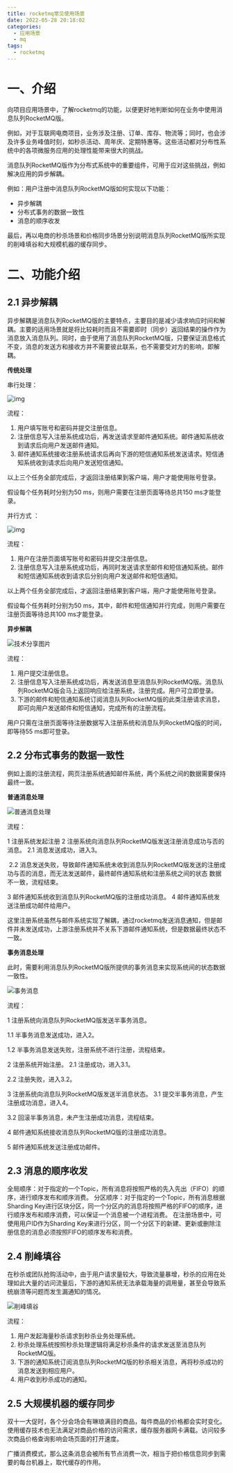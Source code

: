 ```yaml
---
title: rocketmq常见使用场景
date: 2022-05-28 20:18:02
categories:
  - 应用场景
  - mq
tags:
  - rocketmq
---
```


# 一、介绍

向项目应用场景中，了解rocketmq的功能，以便更好地判断如何在业务中使用消息队列RocketMQ版。

例如，对于互联网电商项目，业务涉及注册、订单、库存、物流等；同时，也会涉及许多业务峰值时刻，如秒杀活动、周年庆、定期特惠等。这些活动都对分布性系统中的各项微服务应用的处理性能带来很大的挑战。

消息队列RocketMQ版作为分布式系统中的重要组件，可用于应对这些挑战，例如解决应用的异步解耦。

例如：用户注册中消息队列RocketMQ版如何实现以下功能：

- 异步解耦
- 分布式事务的数据一致性
- 消息的顺序收发

最后，再以电商的秒杀场景和价格同步场景分别说明消息队列RocketMQ版所实现的削峰填谷和大规模机器的缓存同步。

# 二、功能介绍

## 2.1 异步解耦

异步解耦是消息队列RocketMQ版的主要特点，主要目的是减少请求响应时间和解耦。主要的适用场景就是将比较耗时而且不需要即时（同步）返回结果的操作作为消息放入消息队列。同时，由于使用了消息队列RocketMQ版，只要保证消息格式不变，消息的发送方和接收方并不需要彼此联系，也不需要受对方的影响，即解耦。 

**传统处理** 

串行处理：

![img](2022-09-28-rocketmq常见使用场景/20180111005820113238.png)   

流程：

1. 用户填写账号和密码并提交注册信息。
2. 注册信息写入注册系统成功后，再发送请求至邮件通知系统。邮件通知系统收到请求后向用户发送邮件通知。
3. 邮件通知系统接收注册系统请求后再向下游的短信通知系统发送请求。短信通知系统收到请求后向用户发送短信通知。

以上三个任务全部完成后，才返回注册结果到客户端，用户才能使用账号登录。

假设每个任务耗时分别为50 ms，则用户需要在注册页面等待总共150 ms才能登录。

并行方式 ：

![img](2022-09-28-rocketmq常见使用场景/20180111005820116168.png) 

流程：

1. 用户在注册页面填写账号和密码并提交注册信息。
2. 注册信息写入注册系统成功后，再同时发送请求至邮件和短信通知系统。邮件和短信通知系统收到请求后分别向用户发送邮件和短信通知。

以上两个任务全部完成后，才返回注册结果到客户端，用户才能使用账号登录。

假设每个任务耗时分别为50 ms，其中，邮件和短信通知并行完成，则用户需要在注册页面等待总共100 ms才能登录。 

**异步解耦** 

![技术分享图片](2022-09-28-rocketmq常见使用场景/20180111005820117145.png)  

流程：

1. 用户提交注册信息。
2. 注册信息写入注册系统成功后，再发送消息至消息队列RocketMQ版。消息队列RocketMQ版会马上返回响应给注册系统，注册完成。用户可立即登录。
3. 下游的邮件和短信通知系统订阅消息队列RocketMQ版的此类注册请求消息，即可向用户发送邮件和短信通知，完成所有的注册流程。

用户只需在注册页面等待注册数据写入注册系统和消息队列RocketMQ版的时间，即等待55 ms即可登录。 

## 2.2 分布式事务的数据一致性

例如上面的注册流程，网页注册系统通知邮件系统，两个系统之间的数据需要保持最终一致。

 **普通消息处理** 

![普通消息处理](https://help-static-aliyun-doc.aliyuncs.com/assets/img/zh-CN/8769579461/p429342.png) 

流程：

1 注册系统发起注册
2 注册系统向消息队列RocketMQ版发送注册消息成功与否的消息。
	2.1 消息发送成功，进入3。

​	2.2 消息发送失败，导致邮件通知系统未收到消息队列RocketMQ版发送的注册成功与否的消息，而无法发送邮件，最终邮件通知系统和注册系统之间的状态			数据不一致，流程结束。

3 邮件通知系统收到消息队列RocketMQ版的注册成功消息。
4 邮件通知系统发送注册成功邮件给用户。

这里注册系统虽然与邮件系统实现了解耦，通过rocketmq发送消息通知，但是邮件并未发送成功，上游注册系统并不关系下游邮件通知系统，但是数据最终状态不一致。

**事务消息处理** 

此时，需要利用消息队列RocketMQ版所提供的事务消息来实现系统间的状态数据一致性。 

![事务消息](https://help-static-aliyun-doc.aliyuncs.com/assets/img/zh-CN/8769579461/p429346.png) 

流程：

1 注册系统向消息队列RocketMQ版发送半事务消息。

1.1 半事务消息发送成功，进入2。

1.2 半事务消息发送失败，注册系统不进行注册，流程结束。

2 注册系统开始注册。
2.1 注册成功，进入3.1。

2.2 注册失败，进入3.2。

3 注册系统向消息队列RocketMQ版发送半消息状态。
3.1 提交半事务消息，产生注册成功消息，进入4。

3.2 回滚半事务消息，未产生注册成功消息，流程结束。

4 邮件通知系统接收消息队列RocketMQ版的注册成功消息。

5 邮件通知系统发送注册成功邮件。

## 2.3 消息的顺序收发

全局顺序：对于指定的一个Topic，所有消息将按照严格的先入先出（FIFO）的顺序，进行顺序发布和顺序消费。
分区顺序：对于指定的一个Topic，所有消息根据Sharding Key进行区块分区，同一个分区内的消息将按照严格的FIFO的顺序，进行顺序发布和顺序消费，可以保证一个消息被一个进程消费。
在注册场景中，可使用用户ID作为Sharding Key来进行分区，同一个分区下的新建、更新或删除注册信息的消息必须按照FIFO的顺序发布和消费。

## 2.4 削峰填谷

在秒杀或团队抢购活动中，由于用户请求量较大，导致流量暴增，秒杀的应用在处理如此大量的访问流量后，下游的通知系统无法承载海量的调用量，甚至会导致系统崩溃等问题而发生漏通知的情况。 

![削峰填谷](https://help-static-aliyun-doc.aliyuncs.com/assets/img/zh-CN/8769579461/p429350.png)

流程：

1. 用户发起海量秒杀请求到秒杀业务处理系统。
2. 秒杀处理系统按照秒杀处理逻辑将满足秒杀条件的请求发送至消息队列RocketMQ版。
3. 下游的通知系统订阅消息队列RocketMQ版的秒杀相关消息，再将秒杀成功的消息发送到相应用户。
4. 用户收到秒杀成功的通知。 

## 2.5 大规模机器的缓存同步

双十一大促时，各个分会场会有琳琅满目的商品，每件商品的价格都会实时变化。使用缓存技术也无法满足对商品价格的访问需求，缓存服务器网卡满载。访问较多次商品价格查询影响会场页面的打开速度。 

广播消费模式，那么这条消息会被所有节点消费一次，相当于把价格信息同步到需要的每台机器上，取代缓存的作用。 

